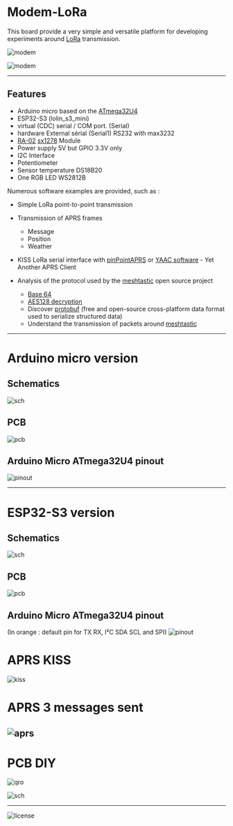 # Modem-LoRa 

This board provide a very simple and versatile platform for developing experiments around [LoRa](https://en.wikipedia.org/wiki/LoRa) transmission.

![modem](images/modem.jpg "modem")

![modem](images/modemS3.jpg "modem")

---
## Features

- Arduino micro based on the [ATmega32U4](https://www.microchip.com/en-us/product/atmega32u4)
- ESP32-S3 (lolin_s3_mini)
- virtual (CDC) serial / COM port. (Serial)
- hardware External sérial (Serial1) RS232 with max3232
- [RA-02](https://www.e-gizmo.net/oc/kits%20documents/LORA%20Module%20RA-02%20V.1/LORA%20rev2.pdf)  [sx1278](https://www.semtech.fr/products/wireless-rf/lora-connect/sx1278) Module
- Power supply 5V but GPIO 3.3V only
- I2C Interface
- Potentiometer
- Sensor temperature DS18B20
- One RGB LED WS2812B

Numerous software examples are provided, such as :

- Simple LoRa point-to-point transmission
- Transmission of APRS frames 
	- Message
	- Position
	- Weather
- KISS LoRa serial interface with [pinPointAPRS](https://www.pinpointaprs.com/) or [YAAC software](https://themodernham.com/aprs-on-linux-with-yaac-yet-another-aprs-client-and-direwolf/) - Yet Another APRS Client

- Analysis of the protocol used by the [meshtastic](https://meshtastic.org/) open source project
	- [Base 64](https://en.wikipedia.org/wiki/Base64)
	- [AES128 decryption](https://en.wikipedia.org/wiki/Advanced_Encryption_Standard)
	- Discover [protobuf](https://en.wikipedia.org/wiki/Protocol_Buffers) (free and open-source cross-platform data format used to serialize structured data)
	- Understand the transmission of packets around [meshtastic](https://meshtastic.org/docs/overview/mesh-algo/)
---
# Arduino micro version
## Schematics
![sch](schematics/modemLora_micro.png "sch")

## PCB
![pcb](images/pcb.png "pcb")

## Arduino Micro ATmega32U4 pinout
![pinout](images/micro-pinout.png "pinout")

---
# ESP32-S3 version
## Schematics
![sch](schematics/modemLora_micro.png "sch")

## PCB
![pcb](images/modemV2-esp32-S3.png "pcb")

## Arduino Micro ATmega32U4 pinout 
(In orange : default pin for TX RX, I²C SDA SCL and SPI)
![pinout](images/esp32-s3_pinout.png "pinout")
# APRS KISS

![kiss](images/pinPointAPRS_KISS.png "kiss")

# APRS 3 messages sent

![aprs](images/pinPointAPRS_3Keys.png "aprs")
---
# PCB DIY
![qro](images/board_qro.jpg "qro")

![sch](images/meshtastic.png "sch")

---
![license](images/ccbyncsa.png "license")





